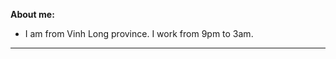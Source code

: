 ****About me:****

- I am from Vinh Long province. I work from 9pm to 3am.

----------------------------------------------------------------------------------
